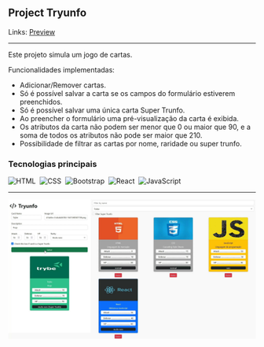 ## Project Tryunfo

Links: <a href="https://guyddogl.github.io/trybe-project-tryunfo/">Preview</a>
<hr/>

Este projeto simula um jogo de cartas. 

Funcionalidades implementadas:
- Adicionar/Remover cartas.
- Só é possível salvar a carta se os campos do formulário estiverem preenchidos.
- Só é possível salvar uma única carta Super Trunfo.
- Ao preencher o formulário uma pré-visualização da carta é exibida.
- Os atributos da carta não podem ser menor que 0 ou maior que 90, e a soma de todos os atributos não pode ser maior que 210.
- Possibilidade de filtrar as cartas por nome, raridade ou super trunfo.

### Tecnologias principais
![HTML](https://img.shields.io/badge/-HTML-1b374b?style=for-the-badge&logo=HTML5)&nbsp;
![CSS](https://img.shields.io/badge/-CSS-1b374b?style=for-the-badge&logo=CSS3&logoColor=1572B6)&nbsp;
![Bootstrap](https://img.shields.io/badge/-Bootstrap-1b374b?style=for-the-badge&logo=Bootstrap)&nbsp;
![React](https://img.shields.io/badge/-React-1b374b?style=for-the-badge&logo=React)&nbsp;
![JavaScript](https://img.shields.io/badge/-JavaScript-1b374b?style=for-the-badge&logo=javascript)&nbsp;
<hr/>

<img src="https://github.com/guyddogl/trybe-project-tryunfo/blob/main/public/tryunfo-preview.jpg" alt="Imagem Preview" />
